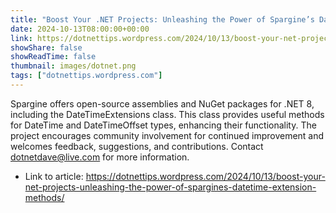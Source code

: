 ```yaml
---
title: "Boost Your .NET Projects: Unleashing the Power of Spargine’s DateTime Extension Methods"
date: 2024-10-13T08:00:00+00:00
link: https://dotnettips.wordpress.com/2024/10/13/boost-your-net-projects-unleashing-the-power-of-spargines-datetime-extension-methods/
showShare: false
showReadTime: false
thumbnail: images/dotnet.png
tags: ["dotnettips.wordpress.com"]
---
```

Spargine offers open-source assemblies and NuGet packages for .NET 8, including the DateTimeExtensions class. This class provides useful methods for DateTime and DateTimeOffset types, enhancing their functionality. The project encourages community involvement for continued improvement and welcomes feedback, suggestions, and contributions. Contact dotnetdave@live.com for more information.

- Link to article: https://dotnettips.wordpress.com/2024/10/13/boost-your-net-projects-unleashing-the-power-of-spargines-datetime-extension-methods/